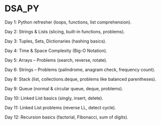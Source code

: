 # DSA_PY

Day 1: Python refresher (loops, functions, list comprehension).

Day 2: Strings & Lists (slicing, built-in functions, problems).

Day 3: Tuples, Sets, Dictionaries (hashing basics).

Day 4: Time & Space Complexity (Big-O Notation).

Day 5: Arrays – Problems (search, reverse, rotate).

Day 6: Strings – Problems (palindrome, anagram check, frequency count).

Day 8: Stack (list, collections.deque, problems like balanced parentheses).

Day 9: Queue (normal & circular queue, deque, problems).

Day 10: Linked List basics (singly, insert, delete).

Day 11: Linked List problems (reverse LL, detect cycle).

Day 12: Recursion basics (factorial, Fibonacci, sum of digits).